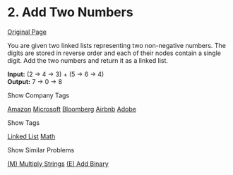 # 2. Add Two Numbers

[Original Page](https://leetcode.com/problems/add-two-numbers/)

You are given two linked lists representing two non-negative numbers. The digits are stored in reverse order and each of their nodes contain a single digit. Add the two numbers and return it as a linked list.

**Input:** (2 -> 4 -> 3) + (5 -> 6 -> 4)  
**Output:** 7 -> 0 -> 8

<div>

<div id="company_tags" class="btn btn-xs btn-warning">Show Company Tags</div>

<span class="hidebutton">[Amazon](/company/amazon/) [Microsoft](/company/microsoft/) [Bloomberg](/company/bloomberg/) [Airbnb](/company/airbnb/) [Adobe](/company/adobe/)</span></div>

<div>

<div id="tags" class="btn btn-xs btn-warning">Show Tags</div>

<span class="hidebutton">[Linked List](/tag/linked-list/) [Math](/tag/math/)</span></div>

<div>

<div id="similar" class="btn btn-xs btn-warning">Show Similar Problems</div>

<span class="hidebutton">[(M) Multiply Strings](/problems/multiply-strings/) [(E) Add Binary](/problems/add-binary/)</span></div>
